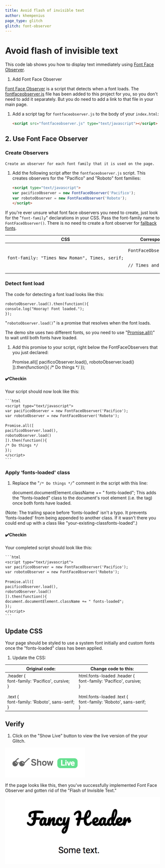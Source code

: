 ```yaml
---
title: Avoid flash of invisible text
author: khempenius
page_type: glitch
glitch: font-observer
---
```


# Avoid flash of invisible text

This code lab shows you how to display text immediately using [Font Face Observer](https://github.com/bramstein/fontfaceobserver).

1. Add Font Face Observer

[Font Face Observer](https://github.com/bramstein/fontfaceobserver) is a script
that detects when a font loads. The
[fontfaceobserver.js](https://github.com/bramstein/fontfaceobserver/blob/master/fontfaceobserver.js)
file has been added to this project for you, so you don't need to add it
separately. But you do need to add a link to that file in your main page.

1. Add a script tag for `fontfaceobserver.js` to the body of your `index.html`:
 
    ```html
    <script src="fontfaceobserver.js" type="text/javascript"></script>
    ```

## 2. Use Font Face Observer

### Create Observers

    Create an observer for each font family that it is used on the page.

1. Add the following script after the `fontfaceobserver.js` script. This creates
observers for the "Pacifico" and "Roboto" font families:

    ```html
    <script type="text/javascript">
    var pacificoObserver = new FontFaceObserver('Pacifico');
    var robotoObserver = new FontFaceObserver('Roboto');
    </script>
    ```

If you're ever unsure what font face observers you need to create, just look for
the "`font-family`" declarations in your CSS. Pass the font-family name to
`FontFaceObserver()`. There is no need to create a font observer for
[fallback fonts](https://developer.mozilla.org/en-US/docs/Web/CSS/font-family#%3Cgeneric-name%3E).

<table>
<thead>
<tr>
<th>CSS</th>
<th>Corresponding Font Face Observer</th>
</tr>
</thead>
<tbody>
<tr>
<td><p><pre>
font-family: "Times New Roman", Times, serif;
</pre></p>

</td>
<td><p><pre>
FontFaceObserver(‘Times New Roman')
<br>
// Times and serif are fallback fonts.
</pre></p>

</td>
</tr>
</tbody>
</table>

### Detect font load

The code for detecting a font load looks like this:

    robotoObserver.load().then(function(){
    console.log("Hooray! Font loaded.");
    });

"`robotoObserver.load()`" is a promise that resolves when the font loads.

The demo site uses two different fonts, so you need to use
"[Promise.all()](https://developer.mozilla.org/en-US/docs/Web/JavaScript/Reference/Global_Objects/Promise/all)"
to wait until both fonts have loaded.

1. Add this promise to your script, right below the FontFaceObservers that you
just declared:

    Promise.all([
    pacificoObserver.load(),
    robotoObserver.load()
    ]).then(function(){
    /* Do things */
    });

#### ✔️Checkin

Your script should now look like this:

    ```html
    <script type="text/javascript">
    var pacificoObserver = new FontFaceObserver('Pacifico');
    var robotoObserver = new FontFaceObserver('Roboto');

    Promise.all([
    pacificoObserver.load(),
    robotoObserver.load()
    ]).then(function(){
    /* Do things */
    });
    </script>
    ```

### Apply ‘fonts-loaded' class

1. Replace the "`/* Do things */`" comment in the script with this line:

    document.documentElement.className += " fonts-loaded";
    This adds the "fonts-loaded" class to the document's root element (i.e. the <html> tag) once both fonts have loaded.

(Note: The trailing space before ‘fonts-loaded' isn't a typo. It prevents
‘fonts-loaded' from being appended to another class. If it wasn't there you
could end up with a class like "your-existing-classfonts-loaded".)

#### ✔️Checkin

Your completed script should look like this:

    ```html
    <script type="text/javascript">
    var pacificoObserver = new FontFaceObserver('Pacifico');
    var robotoObserver = new FontFaceObserver('Roboto');

    Promise.all([
    pacificoObserver.load(),
    robotoObserver.load()
    ]).then(function(){
    document.documentElement.className += " fonts-loaded";
    });
    </script>
    ```

## Update CSS

Your page should be styled to use a system font initially and custom fonts once
the "fonts-loaded" class has been applied.

1. Update the CSS:

<table>
<thead>
<tr>
<th>Original code:</th>
<th>Change code to this:</th>
</tr>
</thead>
<tbody>
<tr>
<td>.header {<br>
    font-family: 'Pacifico', cursive;<br>
}<br>
<br>
.text {<br>
    font-family: 'Roboto', sans-serif;<br>
}</td>
<td>html.fonts-loaded .header {<br>
    font-family: 'Pacifico', cursive;<br>
}<br>
<br>
html.fonts-loaded .text {<br>
    font-family: 'Roboto', sans-serif;<br>
}</td>
</tr>
</tbody>
</table>

## Verify

1. Click on the "Show Live" button to view the live version of the your Glitch.

![image](./show-live.png)

If the page looks like this, then you've successfully implemented Font Face
Observer and gotten rid of the "Flash of Invisible Text."

![image](./fancy-header.png)
